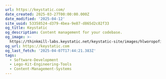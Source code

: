 ```yaml
---
url: https://keystatic.com/
date_created: 2025-03-27T00:00:00.000Z
date_modified: '2025-04-12'
site_uuid: 53358524-d379-4bea-9e87-d865d2c82f33
og_title: Keystatic
og_description: Content management for your codebase.
og_image: >-
  https://thinkmill-labs.keystatic.net/keystatic-site/images/hlworopofi3z/og-image
og_url: https://keystatic.com
og_last_fetch: '2025-04-07T17:44:21.383Z'
tags:
  - Software-Development
  - Lego-Kit-Engineering-Tools
  - Content-Management-Systems
---
```















